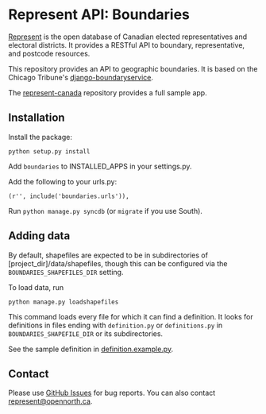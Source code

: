 # Represent API: Boundaries

[Represent](http://represent.opennorth.ca) is the open database of Canadian elected representatives and electoral districts. It provides a RESTful API to boundary, representative, and postcode resources.

This repository provides an API to geographic boundaries. It is based on the Chicago Tribune's [django-boundaryservice](http://github.com/newsapps/django-boundaryservice).

The [represent-canada](http://github.com/opennorth/represent-canada) repository provides a full sample app.

## Installation

Install the package:

    python setup.py install

Add `boundaries` to INSTALLED_APPS in your settings.py.

Add the following to your urls.py:

    (r'', include('boundaries.urls')),

Run `python manage.py syncdb` (or `migrate` if you use South).

## Adding data

By default, shapefiles are expected to be in subdirectories of [project_dir]/data/shapefiles, though this can be configured via the `BOUNDARIES_SHAPEFILES_DIR` setting.

To load data, run

    python manage.py loadshapefiles

This command loads every file for which it can find a definition. It looks for definitions in files ending with `definition.py` or `definitions.py` in `BOUNDARIES_SHAPEFILE_DIR` or its subdirectories.

See the sample definition in [definition.example.py](http://github.com/rhymeswithcycle/represent-boundaries/blob/master/definition.example.py).

## Contact

Please use [GitHub Issues](http://github.com/rhymeswithcycle/represent-boundaries/issues) for bug reports. You can also contact represent@opennorth.ca.